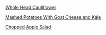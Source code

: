 [Whole Head Cauliflower](http://www.foodrepublic.com/2012/03/01/whole-head-roasted-cauliflower-recipe)

[Mashed Potatoes With Goat Cheese and Kale](http://www.foodrepublic.com/2011/11/10/mashed-potatoes-goat-cheese-kale)

[Chopped Apple Salad](http://www.foodrepublic.com/2011/09/23/chopped-apple-salad-recipe)
